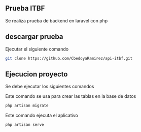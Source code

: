 ## Prueba ITBF

Se realiza prueba de backend en laravel con php

## descargar prueba

Ejecutar el siguiente comando
```bash
git clone https://github.com/CbedoyaRamirez/api-itbf.git
```

## Ejecucion proyecto

Se debe ejecutar los siguientes comandos

Este comando se usa para crear las tablas en la base de datos
```bash
php artisan migrate  
```

Este comando ejecuta el aplicativo
```bash
php artisan serve 
```